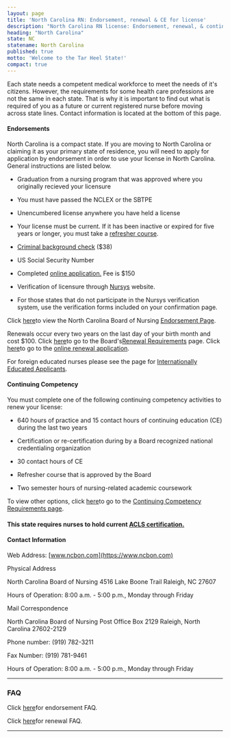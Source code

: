 ```yaml
---
layout: page
title: 'North Carolina RN: Endorsement, renewal & CE for license'
description: "North Carolina RN license: Endorsement, renewal, & continuing ed. Stay compliant & advance your career.\r"
heading: "North Carolina"
state: NC
statename: North Carolina
published: true
motto: 'Welcome to the Tar Heel State!'
compact: true
---
```


Each state needs a competent medical workforce to meet the needs of it's
citizens. However, the requirements for some health care professions are
not the same in each state. That is why it is important to find out what
is required of you as a future or current registered nurse before moving
across state lines. Contact information is located at the bottom of this
page.

#### Endorsements

North Carolina is a compact state. If you are moving to North Carolina
or claiming it as your primary state of residence, you will need to
apply for application by endorsement in order to use your license in
North Carolina. General instructions are listed below.

-   Graduation from a nursing program that was approved where you
    originally recieved your licensure

-   You must have passed the NCLEX or the SBTPE

-   Unencumbered license anywhere you have held a license

-   Your license must be current. If it has been inactive or expired for
    five years or longer, you must take a [refresher
    course](https://www.ncbon.com/rn-refresher-course).

-   [Criminal background
    check](https://www.ncbon.com/criminal-background-check-live-scan)
    (\$38)

-   US Social Security Number

-   Completed [online
    application.](https://www.ncbon.com/rn-lpn-endorsement)
    Fee is \$150

-   Verification of licensure through
    [Nursys](https://www.ncbon.com/MyFiles/Downloads/NURSYS-Information.pdf)
    website.

  -   For those states that do not participate in the Nursys
        verification system, use the verification forms included on your
        confirmation page.

Click
[here](https://www.ncbon.com/rn-lpn-endorsement)to
view the North Carolina Board of Nursing [Endorsement
Page](https://www.ncbon.com/rn-lpn-endorsement).

Renewals occur every two years on the last day of your birth month and
cost \$100. Click
[here](https://www.ncbon.com/dcp/i/licensurelisting-renewalreinstatement-renewal-requirements)to
go to the Board's[Renewal
Requirements](https://www.ncbon.com/dcp/i/licensurelisting-renewalreinstatement-renewal-requirements)
page. Click
[here](https://www.ncbon.com/rnlpn-renewal)to
go to the [online renewal
application](https://www.ncbon.com/rnlpn-renewal).

For foreign educated nurses please see the page for [Internationally
Educated
Applicants](https://www.ncbon.com/submission-and-fee-information).

#### Continuing Competency

You must complete one of the following continuing competency activities
to renew your license:

-   640 hours of practice and 15 contact hours of continuing education
    (CE) during the last two years

-   Certification or re-certification during by a Board recognized
    national credentialing organization

-   30 contact hours of CE

-   Refresher course that is approved by the Board

-   Two semester hours of nursing-related academic coursework

To view other options, click
[here](https://www.ncbon.com/rn-lpn-continuing-compentence)to
go to the [Continuing Competency Requirements
page](https://www.ncbon.com/rn-lpn-continuing-compentence).

#### This state requires nurses to hold current [ACLS certification.](https://www.acls.net/north-carolina-acls-pals-bls)

#### Contact Information

Web Address: [www.ncbon.com](https://www.ncbon.com)

Physical Address

North Carolina Board of Nursing
4516 Lake Boone Trail
Raleigh, NC 27607

Hours of Operation: 8:00 a.m. - 5:00 p.m., Monday through Friday

Mail Correspondence

North Carolina Board of Nursing
Post Office Box 2129
Raleigh, North Carolina 27602-2129

Phone number: (919) 782-3211

Fax Number: (919) 781-9461

Hours of Operation: 8:00 a.m. - 5:00 p.m., Monday through Friday

* * * * *

### FAQ

Click
[here](https://www.ncbon.com/faq-licensure-endorsement)for
endorsement FAQ.

Click
[here](https://www.ncbon.com/faq-renewalreinstatement)for
renewal FAQ.

* * * * *
